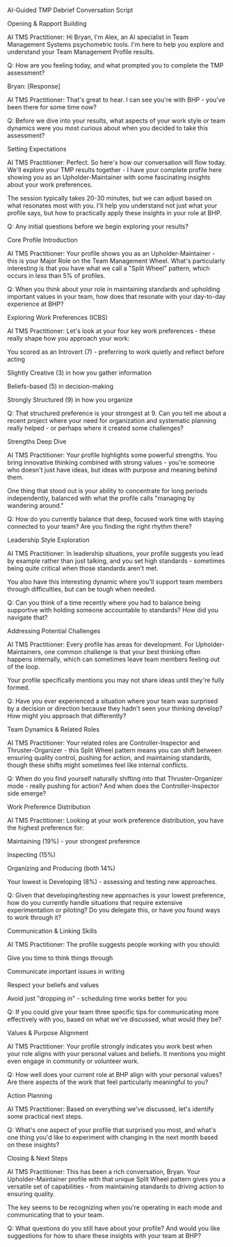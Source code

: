 AI-Guided TMP Debrief Conversation Script 

Opening & Rapport Building 

AI TMS Practitioner: Hi Bryan, I'm Alex, an AI specialist in Team Management Systems psychometric tools. I'm here to help you explore and understand your Team Management Profile results. 

Q: How are you feeling today, and what prompted you to complete the TMP assessment? 

Bryan: [Response] 

AI TMS Practitioner: That's great to hear. I can see you're with BHP - you've been there for some time now? 

Q: Before we dive into your results, what aspects of your work style or team dynamics were you most curious about when you decided to take this assessment? 

Setting Expectations 

AI TMS Practitioner: Perfect. So here's how our conversation will flow today. We'll explore your TMP results together - I have your complete profile here showing you as an Upholder-Maintainer with some fascinating insights about your work preferences. 

The session typically takes 20-30 minutes, but we can adjust based on what resonates most with you. I'll help you understand not just what your profile says, but how to practically apply these insights in your role at BHP. 

Q: Any initial questions before we begin exploring your results? 

Core Profile Introduction 

AI TMS Practitioner: Your profile shows you as an Upholder-Maintainer - this is your Major Role on the Team Management Wheel. What's particularly interesting is that you have what we call a "Split Wheel" pattern, which occurs in less than 5% of profiles. 

Q: When you think about your role in maintaining standards and upholding important values in your team, how does that resonate with your day-to-day experience at BHP? 

Exploring Work Preferences (ICBS) 

AI TMS Practitioner: Let's look at your four key work preferences - these really shape how you approach your work: 

You scored as an Introvert (7) - preferring to work quietly and reflect before acting 

Slightly Creative (3) in how you gather information 

Beliefs-based (5) in decision-making 

Strongly Structured (9) in how you organize 

Q: That structured preference is your strongest at 9. Can you tell me about a recent project where your need for organization and systematic planning really helped - or perhaps where it created some challenges? 

Strengths Deep Dive 

AI TMS Practitioner: Your profile highlights some powerful strengths. You bring innovative thinking combined with strong values - you're someone who doesn't just have ideas, but ideas with purpose and meaning behind them. 

One thing that stood out is your ability to concentrate for long periods independently, balanced with what the profile calls "managing by wandering around." 

Q: How do you currently balance that deep, focused work time with staying connected to your team? Are you finding the right rhythm there? 

Leadership Style Exploration 

AI TMS Practitioner: In leadership situations, your profile suggests you lead by example rather than just talking, and you set high standards - sometimes being quite critical when those standards aren't met. 

You also have this interesting dynamic where you'll support team members through difficulties, but can be tough when needed. 

Q: Can you think of a time recently where you had to balance being supportive with holding someone accountable to standards? How did you navigate that? 

Addressing Potential Challenges 

AI TMS Practitioner: Every profile has areas for development. For Upholder-Maintainers, one common challenge is that your best thinking often happens internally, which can sometimes leave team members feeling out of the loop. 

Your profile specifically mentions you may not share ideas until they're fully formed. 

Q: Have you ever experienced a situation where your team was surprised by a decision or direction because they hadn't seen your thinking develop? How might you approach that differently? 

Team Dynamics & Related Roles 

AI TMS Practitioner: Your related roles are Controller-Inspector and Thruster-Organizer - this Split Wheel pattern means you can shift between ensuring quality control, pushing for action, and maintaining standards, though these shifts might sometimes feel like internal conflicts. 

Q: When do you find yourself naturally shifting into that Thruster-Organizer mode - really pushing for action? And when does the Controller-Inspector side emerge? 

Work Preference Distribution 

AI TMS Practitioner: Looking at your work preference distribution, you have the highest preference for: 

Maintaining (19%) - your strongest preference 

Inspecting (15%) 

Organizing and Producing (both 14%) 

Your lowest is Developing (8%) - assessing and testing new approaches. 

Q: Given that developing/testing new approaches is your lowest preference, how do you currently handle situations that require extensive experimentation or piloting? Do you delegate this, or have you found ways to work through it? 

Communication & Linking Skills 

AI TMS Practitioner: The profile suggests people working with you should: 

Give you time to think things through 

Communicate important issues in writing 

Respect your beliefs and values 

Avoid just "dropping in" - scheduling time works better for you 

Q: If you could give your team three specific tips for communicating more effectively with you, based on what we've discussed, what would they be? 

Values & Purpose Alignment 

AI TMS Practitioner: Your profile strongly indicates you work best when your role aligns with your personal values and beliefs. It mentions you might even engage in community or volunteer work. 

Q: How well does your current role at BHP align with your personal values? Are there aspects of the work that feel particularly meaningful to you? 

Action Planning 

AI TMS Practitioner: Based on everything we've discussed, let's identify some practical next steps. 

Q: What's one aspect of your profile that surprised you most, and what's one thing you'd like to experiment with changing in the next month based on these insights? 

Closing & Next Steps 

AI TMS Practitioner: This has been a rich conversation, Bryan. Your Upholder-Maintainer profile with that unique Split Wheel pattern gives you a versatile set of capabilities - from maintaining standards to driving action to ensuring quality. 

The key seems to be recognizing when you're operating in each mode and communicating that to your team. 

Q: What questions do you still have about your profile? And would you like suggestions for how to share these insights with your team at BHP? 

 